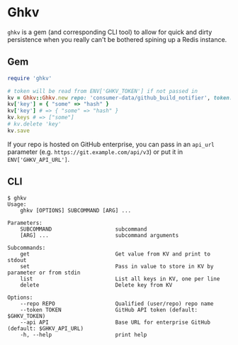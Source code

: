 # Ghkv

`ghkv` is a gem (and corresponding CLI tool) to allow for quick and dirty
persistence when you really can't be bothered spining up a Redis instance.

## Gem

```ruby
require 'ghkv'

# token will be read from ENV['GHKV_TOKEN'] if not passed in
kv = Ghkv::Ghkv.new repo: 'consumer-data/github_build_notifier', token: '<some hex>'
kv['key'] = { "some" => "hash" }
kv['key'] # => { "some" => "hash" }
kv.keys # => ["some"]
# kv.delete 'key'
kv.save
```

If your repo is hosted on GitHub enterprise, you can pass in an `api_url`
parameter (e.g. `https://git.example.com/api/v3`) or put it in
`ENV['GHKV_API_URL']`.

## CLI

```
$ ghkv
Usage:
    ghkv [OPTIONS] SUBCOMMAND [ARG] ...

Parameters:
    SUBCOMMAND                    subcommand
    [ARG] ...                     subcommand arguments

Subcommands:
    get                           Get value from KV and print to stdout
    set                           Pass in value to store in KV by parameter or from stdin
    list                          List all keys in KV, one per line
    delete                        Delete key from KV

Options:
    --repo REPO                   Qualified (user/repo) repo name
    --token TOKEN                 GitHub API token (default: $GHKV_TOKEN)
    --api API                     Base URL for enterprise GitHub (default: $GHKV_API_URL)
    -h, --help                    print help
```
